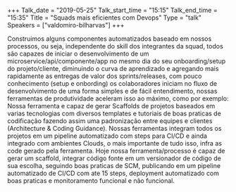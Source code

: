 +++
Talk_date = "2019-05-25"
Talk_start_time = "15:15"
Talk_end_time = "15:35"
Title = "Squads mais eficientes com Devops"
Type = "talk"
Speakers = ["valdomiro-bilharvas"]
+++

Construimos alguns componentes automatizados baseado em nossos processos, ou seja, independente do skill dos integrantes da squad, todos são capazes de iniciar o desenvolvimento de um microservice/api/componente/app no mesmo dia do seu onboarding/setup do projeto/cliente, diminuindo o curva de aprendizado e agregando mais rapidamente as entregas de valor dos sprints/releases, com pouco conhecimento (setup e onbording) os colaboradores iniciam no fluxo de desenvolvimento de uma forma simples e de fácil entendimento, nossas ferramentas de produtividade aceleram isso ao máximo, como por exemplo: Nossa ferramenta e capaz de gerar Scaffolds de projetos baseados em varias tecnologias com diversos templates e tutoriais de boas praticas de codificação fazendo assim uma padronização entre equipes e clientes (Architecture & Coding Guidance). Nossas ferramentas integram todos os projetos em um pipeline automatizado com steps para CI/CD e ainda integrado com ambientes Clouds, o mais importante de tudo isso, infra as code gerado pela ferramenta. Hoje nossa ferramenta/processo é capaz de gerar um scaffold, integrar código fonte em um versionador de código de sua escolha, seguindo boas praticas de SCM, publicando em um pipeline automatizado de CI/CD com ate 15 steps, deployment automatizado com boas praticas e monitoramento funcional e não funcional.